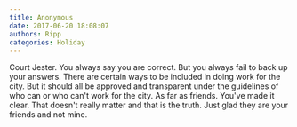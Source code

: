 ```yaml
---
title: Anonymous
date: 2017-06-20 18:08:07
authors: Ripp
categories: Holiday
---
```


 Court Jester. You always say you are correct. But you always fail to back up your answers. There are certain ways to be included in doing work for the city. But it should all be approved and transparent under the guidelines of who can or who can't work for the city. As far as friends. You've made it clear. That doesn't really matter and that is the truth. Just glad they are your friends and not mine.